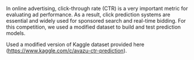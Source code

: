 In online advertising, click-through rate (CTR) is a very important metric for evaluating ad performance. As a result, click prediction systems are essential and widely used for sponsored search and real-time bidding. For this competition, we used a modified dataset to build and test prediction models.

Used a modified version of Kaggle dataset provided here (https://www.kaggle.com/c/avazu-ctr-prediction).
